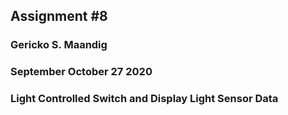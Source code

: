 ## Assignment #8
### Gericko S. Maandig
### September October 27 2020
### Light Controlled Switch and Display Light Sensor Data